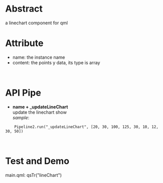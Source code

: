 # Abstract
a linechart component for qml  

# Attribute
* name: the instance name  
* content: the points y data, its type is array  
</br>

# API Pipe
* **name + _updateLineChart**  
update the linechart show  
_sample_:  
```
    Pipeline2.run("_updateLineChart", [20, 30, 100, 125, 30, 10, 12, 30, 50])
```  
</br>

# Test and Demo
main.qml: qsTr("lineChart")  
</br>